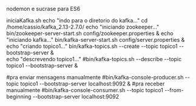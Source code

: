 

nodemon e sucrase  para ES6



iniciaKafka.sh
echo "indo para o diretorio do kafka..."
cd /home/cassio/kafka_2.13-2.7.0/
echo "iniciando zookeeper..."
bin/zookeeper-server-start.sh config/zookeeper.properties &
echo "iniciando kafka..."
bin/kafka-server-start.sh config/server.properties &
echo "criando topico1..."
bin/kafka-topics.sh --create --topic topico1 --bootstrap-server  &\
echo "descrevendo topico1..."
#bin/kafka-topics.sh --describe --topic topico1 --bootstrap-server   &

#pra enviar mensagens manualmente
#bin/kafka-console-producer.sh --topic topico1 --bootstrap-server localhost:9092 &
#pra receber manualmente
#bin/kafka-console-consumer.sh --topic topico1 --from-beginning --bootstrap-server localhost:9092
 